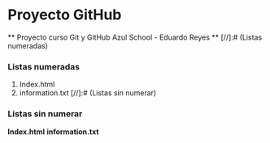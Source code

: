# Proyecto GitHub
** Proyecto curso Git y GitHub Azul School - Eduardo Reyes **
[//]:# (Listas numeradas)
### Listas numeradas
1. Index.html
2. information.txt
[//]:# (Listas sin numerar)
### Listas sin numerar
**Index.html**
**information.txt**